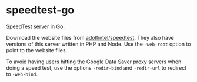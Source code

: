 # speedtest-go

SpeedTest server in Go.

Download the website files from [adolfintel/speedtest](https://github.com/adolfintel/speedtest).
They also have versions of this server written in PHP and Node.
Use the `-web-root` option to point to the website files.

To avoid having users hitting the Google Data Saver proxy servers when doing a speed test, use the options `-redir-bind` and `-redir-url` to redirect to `-web-bind`.
